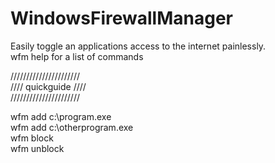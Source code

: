# WindowsFirewallManager

Easily toggle an applications access to the internet painlessly.  
wfm help for a list of commands

//////////////////////   
//// quickguide ////  
//////////////////////  

wfm add c:\program.exe  
wfm add c:\otherprogram.exe  
wfm block  
wfm unblock  





